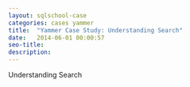 ```yaml
---
layout: sqlschool-case
categories: cases yammer
title:  "Yammer Case Study: Understanding Search"
date:   2014-06-01 00:00:57
seo-title: 
description: 
---
```


Understanding Search
